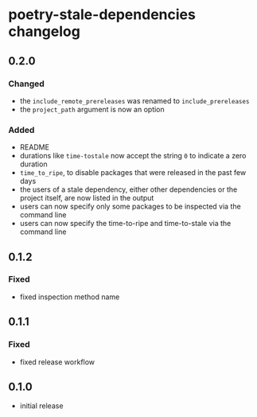 # poetry-stale-dependencies changelog
## 0.2.0
### Changed
* the `include_remote_prereleases` was renamed to `include_prereleases`
* the `project_path` argument is now an option
### Added
* README
* durations like `time-tostale` now accept the string `0` to indicate a zero duration
* `time_to_ripe`, to disable packages that were released in the past few days
* the users of a stale dependency, either other dependencies or the project itself, are now listed in the output
* users can now specify only some packages to be inspected via the command line
* users can now specify the time-to-ripe and time-to-stale via the command line

## 0.1.2
### Fixed
* fixed inspection method name

## 0.1.1
### Fixed
* fixed release workflow

## 0.1.0
* initial release